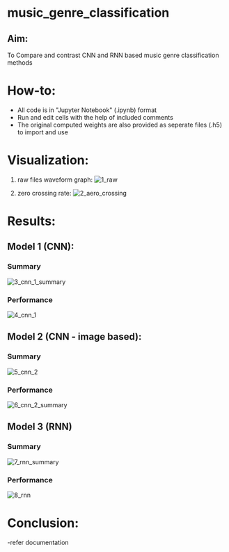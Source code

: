 # music_genre_classification
## Aim:
To Compare and contrast CNN and RNN based music genre classification methods

# How-to:
- All code is in "Jupyter Notebook" (.ipynb) format
- Run and edit cells with the help of included comments
- The original computed weights are also provided as seperate files (.h5) to import and use

# Visualization:
1. raw files waveform graph:
![1_raw](https://github.com/SasidharanGS/music_genre_classification/assets/72748646/45fb4dad-21a3-4f7b-8272-cb1250d45b53)

2. zero crossing rate:
![2_aero_crossing](https://github.com/SasidharanGS/music_genre_classification/assets/72748646/c280252c-24f5-4339-bda1-2c55b7516872)

# Results:
## Model 1 (CNN):
### Summary
![3_cnn_1_summary](https://github.com/SasidharanGS/music_genre_classification/assets/72748646/f0fd1653-c5dd-4e56-a964-be7b1144f6ff)
### Performance
![4_cnn_1](https://github.com/SasidharanGS/music_genre_classification/assets/72748646/992911ac-ef61-4611-8040-b55be5fb635a)

## Model 2 (CNN - image based):
### Summary
![5_cnn_2](https://github.com/SasidharanGS/music_genre_classification/assets/72748646/78ae42be-7584-404e-883f-9fbcb6c58242)
### Performance
![6_cnn_2_summary](https://github.com/SasidharanGS/music_genre_classification/assets/72748646/b04847ad-5c1b-4703-b9b3-5f93660d7076)

## Model 3 (RNN)
### Summary
![7_rnn_summary](https://github.com/SasidharanGS/music_genre_classification/assets/72748646/0d05aadf-8696-47b8-92f5-416964966c1b)
### Performance
![8_rnn](https://github.com/SasidharanGS/music_genre_classification/assets/72748646/abd9159d-a123-43b5-a87e-992a2012c687)


# Conclusion:
-refer documentation
